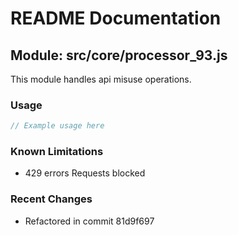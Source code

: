 # README Documentation

## Module: src/core/processor_93.js

This module handles api misuse operations.

### Usage

```javascript
// Example usage here
```

### Known Limitations

- 429 errors Requests blocked

### Recent Changes

- Refactored in commit 81d9f697
